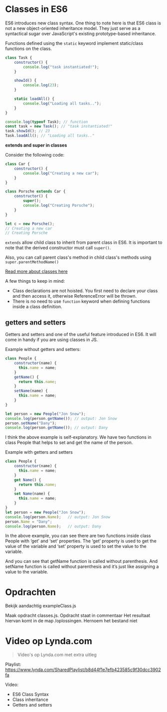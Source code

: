 # Classes in ES6

ES6 introduces new class syntax. One thing to note here is that ES6 class is not a new object-oriented inheritance model. They just serve as a syntactical sugar over JavaScript's existing prototype-based inheritance.

Functions defined using the `static` keyword implement static/class functions on the class.

```javascript
class Task {
    constructor() {
        console.log("task instantiated!");
    }

    showId() {
        console.log(23);
    }

    static loadAll() {
        console.log("Loading all tasks..");
    }
}

console.log(typeof Task); // function
const task = new Task(); // "task instantiated!"
task.showId(); // 23
Task.loadAll(); // "Loading all tasks.."
```

**extends and super in classes**

Consider the following code:

```javascript
class Car {
    constructor() {
        console.log("Creating a new car");
    }
}

class Porsche extends Car {
    constructor() {
        super();
        console.log("Creating Porsche");
    }
}

let c = new Porsche();
// Creating a new car
// Creating Porsche
```

`extends` allow child class to inherit from parent class in ES6. It is important to note that the derived constructor must call `super()`.

Also, you can call parent class's method in child class's methods using `super.parentMethodName()`

[Read more about classes here](https://developer.mozilla.org/en/docs/Web/JavaScript/Reference/Classes)

A few things to keep in mind:

* Class declarations are not hoisted. You first need to declare your class and then access it, otherwise ReferenceError will be thrown.
* There is no need to use `function` keyword when defining functions inside a class definition.

## getters and setters
Getters and setters and one of the useful feature introduced in ES6. It will come in handy if you are using classes in JS.

Example without getters and setters:
```JavaScript
class People {
    constructor(name) {
      this.name = name;
    }
    getName() {
      return this.name;
    }
    setName(name) {
      this.name = name;
    }
}

let person = new People("Jon Snow");
console.log(person.getName()); // output: Jon Snow
person.setName("Dany");
console.log(person.getName()); // output: Dany
```

I think the above example is self-explanatory. We have two functions in class People that helps to set and get the name of the person.

Example with getters and setters

```JavaScript
class People {
    constructor(name) {
      this.name = name;
    }
    get Name() {
      return this.name;
    }
    set Name(name) {
      this.name = name;
    }
}
let person = new People("Jon Snow");
console.log(person.Name);   // output: Jon Snow
person.Name = "Dany";
console.log(person.Name);   // output: Dany
```
In the above example, you can see there are two functions inside class People with ‘get’ and ‘set’ properties. The ‘get’ property is used to get the value of the variable and ‘set’ property is used to set the value to the variable.

And you can see that getName function is called without parenthesis. And setName function is called without parenthesis and it’s just like assigning a value to the variable.

# Opdrachten
Bekijk aandachtig exampleClass.js

Maak opdracht classes.js. Opdracht staat in commentaar
Het resultaat hiervan komt in de map /oplossingen. Hernoem het bestand niet

# Video op Lynda.com
> Video's op Lynda.com met extra uitleg

Playlist: https://www.lynda.com/SharedPlaylist/b8d44f1e7efb423585c9f30dcc3902fa

Video:
* ES6 Class Syntax
* Class inheritance
* Getters and setters
